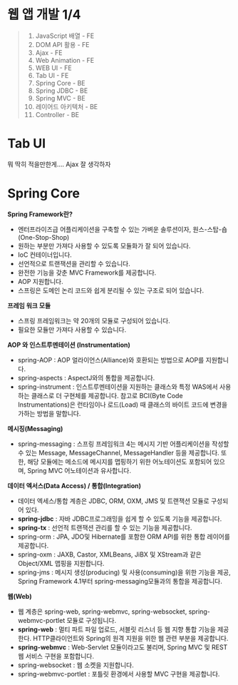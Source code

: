 # 웹 앱 개발 1/4

> 1. JavaScript 배열 - FE
> 2. DOM API 활용 - FE
> 3. Ajax - FE
> 4. Web Animation - FE
> 5. WEB UI - FE
> 6. Tab UI - FE
> 7. Spring Core - BE
> 8. Spring JDBC - BE
> 9. Spring MVC - BE
> 10. 레이어드 아키텍처 - BE
> 11. Controller - BE

# Tab UI

뭐 딱히 적을만한게.... Ajax 잘 생각하자

# Spring Core

**Spring Framework란?**

- 엔터프라이즈급 어플리케이션을 구축할 수 있는 가벼운 솔루션이자, 원스-스탑-숍(One-Stop-Shop)
- 원하는 부분만 가져다 사용할 수 있도록 모듈화가 잘 되어 있습니다.
- IoC 컨테이너입니다.
- 선언적으로 트랜잭션을 관리할 수 있습니다.
- 완전한 기능을 갖춘 MVC Framework를 제공합니다.
- AOP 지원합니다.
- 스프링은 도메인 논리 코드와 쉽게 분리될 수 있는 구조로 되어 있습니다.

**프레임 워크 모듈**

- 스프링 프레임워크는 약 20개의 모듈로 구성되어 있습니다.
- 필요한 모듈만 가져다 사용할 수 있습니다.

**AOP 와 인스트루멘테이션 (Instrumentation)**

- spring-AOP : AOP 얼라이언스(Alliance)와 호환되는 방법으로 AOP를 지원합니다.
- spring-aspects : AspectJ와의 통합을 제공합니다.
- spring-instrument : 인스트루멘테이션을 지원하는 클래스와 특정 WAS에서 사용하는 클래스로 더 구현체를 제공합니다. 참고로 BCI(Byte Code Instrumentations)은 런타임이나 로드(Load) 때 클래스의 바이트 코드에 변경을 가하는 방법을 말합니다.

 

**메시징(Messaging)**

- spring-messaging : 스프링 프레임워크 4는 메시지 기반 어플리케이션을 작성할 수 있는 Message, MessageChannel, MessageHandler 등을 제공합니다. 또한, 해당 모듈에는 메소드에 메시지를 맵핑하기 위한 어노테이션도 포함되어 있으며, Spring MVC 어노테이션과 유사합니다.

 

**데이터 엑서스(Data Access) / 통합(Integration)**

- 데이터 엑세스/통합 계층은 JDBC, ORM, OXM, JMS 및 트랜잭션 모듈로 구성되어 있다.
- **spring-jdbc** : 자바 JDBC프로그래밍을 쉽게 할 수 있도록 기능을 제공합니다.
- **spring-tx** : 선언적 트랜잭션 관리를 할 수 있는 기능을 제공합니다.
- spring-orm : JPA, JDO및 Hibernate를 포함한 ORM API를 위한 통합 레이어를 제공합니다.
- spring-oxm : JAXB, Castor, XMLBeans, JiBX 및 XStream과 같은 Object/XML 맵핑을 지원합니다.
- spring-jms : 메시지 생성(producing) 및 사용(consuming)을 위한 기능을 제공, Spring Framework 4.1부터 spring-messaging모듈과의 통합을 제공합니다.

 

**웹(Web)**

- 웹 계층은 spring-web, spring-webmvc, spring-websocket, spring-webmvc-portlet 모듈로 구성됩니다.
- **spring-web** : 멀티 파트 파일 업로드, 서블릿 리스너 등 웹 지향 통합 기능을 제공한다. HTTP클라이언트와 Spring의 원격 지원을 위한 웹 관련 부분을 제공합니다.
- **spring-webmvc** : Web-Servlet 모듈이라고도 불리며, Spring MVC 및 REST 웹 서비스 구현을 포함합니다.
- spring-websocket : 웹 소켓을 지원합니다.
- spring-webmvc-portlet : 포틀릿 환경에서 사용할 MVC 구현을 제공합니다.

 